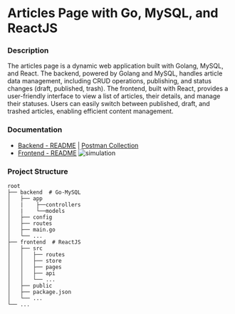 # Articles Page with Go, MySQL, and ReactJS

### Description
The articles page is a dynamic web application built with Golang, MySQL, and React. The backend, powered by Golang and MySQL, handles article data management, including CRUD operations, publishing, and status changes (draft, published, trash). The frontend, built with React, provides a user-friendly interface to view a list of articles, their details, and manage their statuses. Users can easily switch between published, draft, and trashed articles, enabling efficient content management.

### Documentation
- [Backend - README](backend/README.md) | [Postman Collection](go-mysql-articles.postman_collection.json)
- [Frontend - README](frontend/README.md)
![simulation](simulation.gif)


### Project Structure
```
root
├── backend  # Go-MySQL
│   ├── app
│   |    ├──controllers
│   |    └──models
│   ├── config
│   ├── routes
│   ├── main.go
│   └── ...
├── frontend  # ReactJS
│   ├── src
│   │   ├── routes
│   │   ├── store
│   │   ├── pages
│   │   ├── api
│   │   └── ...
│   ├── public
│   ├── package.json
│   └── ...
└── ...
```